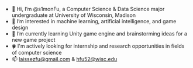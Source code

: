 - 👋 Hi, I’m @s1monFu, a Computer Science & Data Science major undergraduate at University of Wisconsin, Madison
- 👀 I’m interested in machine learning, artificial intelligence, and game design
- 🌱 I’m currently learning Unity game engine and brainstorming ideas for a new game project
- 🍀 I'm actively looking for internship and research opportunities in fields of computer science
- 📫 laissezfu@gmail.com & hfu52@wisc.edu
